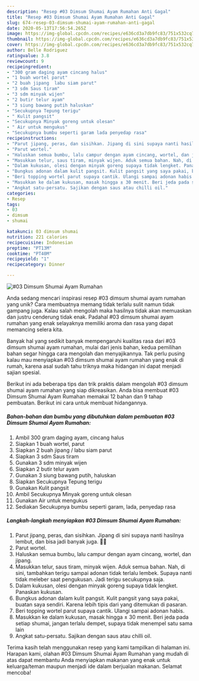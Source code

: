 ```yaml
---
description: "Resep #03 Dimsum Shumai Ayam Rumahan Anti Gagal"
title: "Resep #03 Dimsum Shumai Ayam Rumahan Anti Gagal"
slug: 674-resep-03-dimsum-shumai-ayam-rumahan-anti-gagal
date: 2020-05-13T17:56:54.265Z
image: https://img-global.cpcdn.com/recipes/e636cd3a7db9fc83/751x532cq70/03-dimsum-shumai-ayam-rumahan-foto-resep-utama.jpg
thumbnail: https://img-global.cpcdn.com/recipes/e636cd3a7db9fc83/751x532cq70/03-dimsum-shumai-ayam-rumahan-foto-resep-utama.jpg
cover: https://img-global.cpcdn.com/recipes/e636cd3a7db9fc83/751x532cq70/03-dimsum-shumai-ayam-rumahan-foto-resep-utama.jpg
author: Belle Rodriguez
ratingvalue: 3.8
reviewcount: 9
recipeingredient:
- "300 gram daging ayam cincang halus"
- "1 buah wortel parut"
- "2 buah jipang  labu siam parut"
- "3 sdm Saus tiram"
- "3 sdm minyak wijen"
- "2 butir telur ayam"
- "3 siung bawang putih haluskan"
- "Secukupnya Tepung terigu"
- " Kulit pangsit"
- "Secukupnya Minyak goreng untuk olesan"
- " Air untuk mengukus"
- "Secukupnya bumbu seperti garam lada penyedap rasa"
recipeinstructions:
- "Parut jipang, peras, dan sisihkan. Jipang di sini supaya nanti hasilnya lembut, dan bisa jadi banyak juga. 🤣🤣"
- "Parut wortel."
- "Haluskan semua bumbu, lalu campur dengan ayam cincang, wortel, dan jipang."
- "Masukkan telur, saus tiram, minyak wijen. Aduk semua bahan. Nah, di sini, tambahkan terigu sampai adonan tidak terlalu lembek. Supaya nanti tidak meleber saat pengukusan. Jadi terigu secukupnya saja."
- "Dalam kukusan, olesi dengan minyak goreng supaya tidak lengket. Panaskan kukusan."
- "Bungkus adonan dalam kulit pangsit. Kulit pangsit yang saya pakai, buatan saya sendiri. Karena lebih tipis dari yang ditemukan di pasaran."
- "Beri topping wortel parut supaya cantik. Ulangi sampai adonan habis."
- "Masukkan ke dalam kukusan, masak hingga ± 30 menit. Beri jeda pada setiap shumai, jangan terlalu dempet, supaya tidak menempel satu sama lain"
- "Angkat satu-persatu. Sajikan dengan saus atau chilli oil."
categories:
- Resep
tags:
- 03
- dimsum
- shumai

katakunci: 03 dimsum shumai 
nutrition: 221 calories
recipecuisine: Indonesian
preptime: "PT13M"
cooktime: "PT40M"
recipeyield: "1"
recipecategory: Dinner

---
```



![#03 Dimsum Shumai Ayam Rumahan](https://img-global.cpcdn.com/recipes/e636cd3a7db9fc83/751x532cq70/03-dimsum-shumai-ayam-rumahan-foto-resep-utama.jpg)

Anda sedang mencari inspirasi resep #03 dimsum shumai ayam rumahan yang unik? Cara membuatnya memang tidak terlalu sulit namun tidak gampang juga. Kalau salah mengolah maka hasilnya tidak akan memuaskan dan justru cenderung tidak enak. Padahal #03 dimsum shumai ayam rumahan yang enak selayaknya memiliki aroma dan rasa yang dapat memancing selera kita.



Banyak hal yang sedikit banyak mempengaruhi kualitas rasa dari #03 dimsum shumai ayam rumahan, mulai dari jenis bahan, kedua pemilihan bahan segar hingga cara mengolah dan menyajikannya. Tak perlu pusing kalau mau menyiapkan #03 dimsum shumai ayam rumahan yang enak di rumah, karena asal sudah tahu triknya maka hidangan ini dapat menjadi sajian spesial.


Berikut ini ada beberapa tips dan trik praktis dalam mengolah #03 dimsum shumai ayam rumahan yang siap dikreasikan. Anda bisa membuat #03 Dimsum Shumai Ayam Rumahan memakai 12 bahan dan 9 tahap pembuatan. Berikut ini cara untuk membuat hidangannya.

<!--inarticleads1-->

##### Bahan-bahan dan bumbu yang dibutuhkan dalam pembuatan #03 Dimsum Shumai Ayam Rumahan:

1. Ambil 300 gram daging ayam, cincang halus
1. Siapkan 1 buah wortel, parut
1. Siapkan 2 buah jipang / labu siam parut
1. Siapkan 3 sdm Saus tiram
1. Gunakan 3 sdm minyak wijen
1. Siapkan 2 butir telur ayam
1. Gunakan 3 siung bawang putih, haluskan
1. Siapkan Secukupnya Tepung terigu
1. Gunakan  Kulit pangsit
1. Ambil Secukupnya Minyak goreng untuk olesan
1. Gunakan  Air untuk mengukus
1. Sediakan Secukupnya bumbu seperti garam, lada, penyedap rasa




<!--inarticleads2-->

##### Langkah-langkah menyiapkan #03 Dimsum Shumai Ayam Rumahan:

1. Parut jipang, peras, dan sisihkan. Jipang di sini supaya nanti hasilnya lembut, dan bisa jadi banyak juga. 🤣🤣
1. Parut wortel.
1. Haluskan semua bumbu, lalu campur dengan ayam cincang, wortel, dan jipang.
1. Masukkan telur, saus tiram, minyak wijen. Aduk semua bahan. Nah, di sini, tambahkan terigu sampai adonan tidak terlalu lembek. Supaya nanti tidak meleber saat pengukusan. Jadi terigu secukupnya saja.
1. Dalam kukusan, olesi dengan minyak goreng supaya tidak lengket. Panaskan kukusan.
1. Bungkus adonan dalam kulit pangsit. Kulit pangsit yang saya pakai, buatan saya sendiri. Karena lebih tipis dari yang ditemukan di pasaran.
1. Beri topping wortel parut supaya cantik. Ulangi sampai adonan habis.
1. Masukkan ke dalam kukusan, masak hingga ± 30 menit. Beri jeda pada setiap shumai, jangan terlalu dempet, supaya tidak menempel satu sama lain
1. Angkat satu-persatu. Sajikan dengan saus atau chilli oil.




Terima kasih telah menggunakan resep yang kami tampilkan di halaman ini. Harapan kami, olahan #03 Dimsum Shumai Ayam Rumahan yang mudah di atas dapat membantu Anda menyiapkan makanan yang enak untuk keluarga/teman maupun menjadi ide dalam berjualan makanan. Selamat mencoba!
